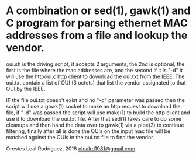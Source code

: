  # A combination or sed(1), gawk(1) and C program for parsing ethernet MAC addresses from a file and lookup the vendor.

  oui.sh is the driving script, it accepts 2 arguments, the 
  2nd is optional, the first is the file where the mac 
  addresses are, and the second if it is "-d" it will use
  the httpoui.c http client to download the oui.txt from
  the IEEE. The oui.txt contain a list of OUI (3 octets) that
  list the vendor assignated to that OUI by the IEEE.
 
  IF the file oui.txt doesn't exist and no "-d" parameter was
  passed then the script will use a gawk(1) socket to make
  an http request to download the file, if "-d" was passed 
  the script will use make(1) to build the http client and
  use it to download the oui.txt file. After that sed(1) takes
  care to do some cleanups and then hand the data over to
  gawk(1) via a pipe(2) to continue filtering, finally after
  all is done the OUIs on the input mac file will be matched
  against the OUIs in the oui.txt file to find the vendor.

  Orestes Leal Rodriguez, 2018 <olealrd1981@gmail.com>

